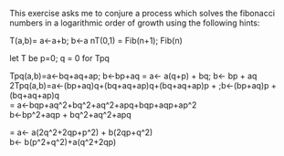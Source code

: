 This exercise asks me to conjure a process which solves the fibonacci numbers in a logarithmic order of growth
using the following hints:

T(a,b)= a<-a+b; b<-a
nT(0,1) = Fib(n+1); Fib(n)
 
let T be p=0; q = 0 for Tpq

Tpq(a,b)=a<-bq+aq+ap; b<-bp+aq = a<-  a(q+p) + bq; b<- bp + aq  
2Tpq(a,b)=a<-(bp+aq)q+(bq+aq+ap)q+(bq+aq+ap)p + ;b<-(bp+aq)p + (bq+aq+ap)q  
= a<-bqp+aq^2+bq^2+aq^2+apq+bqp+aqp+ap^2  
   b<-bp^2+aqp + bq^2+aq^2+apq  

= a<- a(2q^2+2qp+p^2) + b(2qp+q^2)  
  b<- b(p^2+q^2)+a(q^2+2qp)
